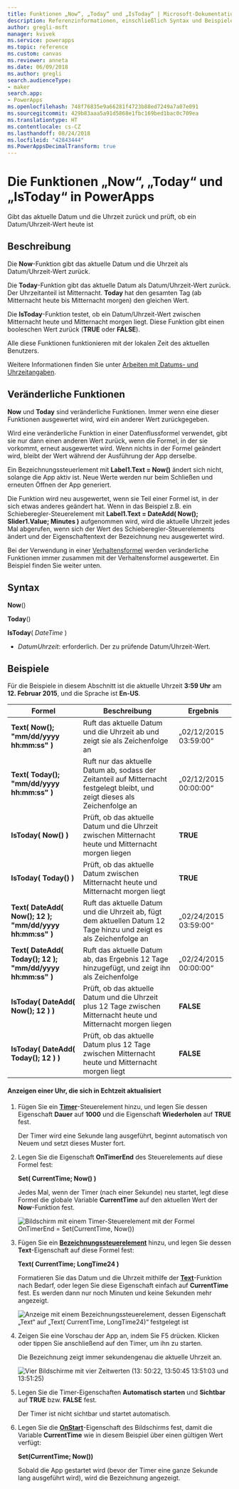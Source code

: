 ```yaml
---
title: Funktionen „Now“, „Today“ und „IsToday“ | Microsoft-Dokumentation
description: Referenzinformationen, einschließlich Syntax und Beispielen, für die Funktionen „Now“, „Today“ und „IsToday“ in PowerApps
author: gregli-msft
manager: kvivek
ms.service: powerapps
ms.topic: reference
ms.custom: canvas
ms.reviewer: anneta
ms.date: 06/09/2018
ms.author: gregli
search.audienceType:
- maker
search.app:
- PowerApps
ms.openlocfilehash: 748f76835e9a66281f4723b88ed7249a7a07e091
ms.sourcegitcommit: 429b83aaa5a91d5868e1fbc169bed1bac0c709ea
ms.translationtype: HT
ms.contentlocale: cs-CZ
ms.lasthandoff: 08/24/2018
ms.locfileid: "42843444"
ms.PowerAppsDecimalTransform: true
---
```

# <a name="now-today-and-istoday-functions-in-powerapps"></a>Die Funktionen „Now“, „Today“ und „IsToday“ in PowerApps
Gibt das aktuelle Datum und die Uhrzeit zurück und prüft, ob ein Datum/Uhrzeit-Wert heute ist

## <a name="description"></a>Beschreibung
Die **Now**-Funktion gibt das aktuelle Datum und die Uhrzeit als Datum/Uhrzeit-Wert zurück.

Die **Today**-Funktion gibt das aktuelle Datum als Datum/Uhrzeit-Wert zurück. Der Uhrzeitanteil ist Mitternacht. **Today** hat den gesamten Tag (ab Mitternacht heute bis Mitternacht morgen) den gleichen Wert.

Die **IsToday**-Funktion testet, ob ein Datum/Uhrzeit-Wert zwischen Mitternacht heute und Mitternacht morgen liegt. Diese Funktion gibt einen booleschen Wert zurück (**TRUE** oder **FALSE**).

Alle diese Funktionen funktionieren mit der lokalen Zeit des aktuellen Benutzers.

Weitere Informationen finden Sie unter [Arbeiten mit Datums- und Uhrzeitangaben](../show-text-dates-times.md).

## <a name="volatile-functions"></a>Veränderliche Funktionen
**Now** und **Today** sind veränderliche Funktionen.  Immer wenn eine dieser Funktionen ausgewertet wird, wird ein anderer Wert zurückgegeben.  

Wird eine veränderliche Funktion in einer Datenflussformel verwendet, gibt sie nur dann einen anderen Wert zurück, wenn die Formel, in der sie vorkommt, erneut ausgewertet wird.  Wenn nichts in der Formel geändert wird, bleibt der Wert während der Ausführung der App derselbe.

Ein Bezeichnungssteuerlement mit **Label1.Text = Now()** ändert sich nicht, solange die App aktiv ist.  Neue Werte werden nur beim Schließen und erneuten Öffnen der App generiert.

Die Funktion wird neu ausgewertet, wenn sie Teil einer Formel ist, in der sich etwas anderes geändert hat.  Wenn in das Beispiel z.B. ein Schieberegler-Steuerelement mit **Label1.Text = DateAdd( Now(); Slider1.Value; Minutes )** aufgenommen wird, wird die aktuelle Uhrzeit jedes Mal abgerufen, wenn sich der Wert des Schieberegler-Steuerelements ändert und der Eigenschaftentext der Bezeichnung neu ausgewertet wird.

Bei der Verwendung in einer [Verhaltensformel](../working-with-formulas-in-depth.md) werden veränderliche Funktionen immer zusammen mit der Verhaltensformel ausgewertet.  Ein Beispiel finden Sie weiter unten.

## <a name="syntax"></a>Syntax
**Now**()

**Today**()

**IsToday**( *DateTime* )

* *DatumUhrzeit*: erforderlich.  Der zu prüfende Datum/Uhrzeit-Wert.

## <a name="examples"></a>Beispiele
Für die Beispiele in diesem Abschnitt ist die aktuelle Uhrzeit **3:59 Uhr** am **12. Februar 2015**, und die Sprache ist **En-US**.

| Formel | Beschreibung | Ergebnis |
| --- | --- | --- |
| **Text( Now(); "mm/dd/yyyy hh:mm:ss" )** |Ruft das aktuelle Datum und die Uhrzeit ab und zeigt sie als Zeichenfolge an |„02/12/2015 03:59:00“ |
| **Text( Today(); "mm/dd/yyyy hh:mm:ss" )** |Ruft nur das aktuelle Datum ab, sodass der Zeitanteil auf Mitternacht festgelegt bleibt, und zeigt dieses als Zeichenfolge an |„02/12/2015 00:00:00“ |
| **IsToday( Now() )** |Prüft, ob das aktuelle Datum und die Uhrzeit zwischen Mitternacht heute und Mitternacht morgen liegen |**TRUE** |
| **IsToday( Today() )** |Prüft, ob das aktuelle Datum zwischen Mitternacht heute und Mitternacht morgen liegt |**TRUE** |
| **Text( DateAdd( Now(); 12 ); "mm/dd/yyyy hh:mm:ss" )** |Ruft das aktuelle Datum und die Uhrzeit ab, fügt dem aktuellen Datum 12 Tage hinzu und zeigt es als Zeichenfolge an |„02/24/2015 03:59:00“ |
| **Text( DateAdd( Today(); 12 ); "mm/dd/yyyy hh:mm:ss" )** |Ruft das aktuelle Datum ab, das Ergebnis 12 Tage hinzugefügt, und zeigt ihn als Zeichenfolge |„02/24/2015 00:00:00“ |
| **IsToday( DateAdd( Now(); 12 ) )** |Prüft, ob das aktuelle Datum und die Uhrzeit plus 12 Tage zwischen Mitternacht heute und Mitternacht morgen liegen |**FALSE** |
| **IsToday( DateAdd( Today(); 12 ) )** |Prüft, ob das aktuelle Datum plus 12 Tage zwischen Mitternacht heute und Mitternacht morgen liegt |**FALSE** |

#### <a name="display-a-clock-that-updates-in-real-time"></a>Anzeigen einer Uhr, die sich in Echtzeit aktualisiert

1. Fügen Sie ein **[Timer](../controls/control-timer.md)**-Steuerelement hinzu, und legen Sie dessen Eigenschaft **Dauer** auf **1000** und die Eigenschaft **Wiederholen** auf **TRUE** fest.

    Der Timer wird eine Sekunde lang ausgeführt, beginnt automatisch von Neuem und setzt dieses Muster fort. 

1. Legen Sie die Eigenschaft **OnTimerEnd** des Steuerelements auf diese Formel fest:

    **Set( CurrentTime; Now() )**

    Jedes Mal, wenn der Timer (nach einer Sekunde) neu startet, legt diese Formel die globale Variable **CurrentTime** auf den aktuellen Wert der **Now**-Funktion fest.

    ![Bildschirm mit einem Timer-Steuerelement mit der Formel OnTimerEnd = Set(CurrentTime, Now())](media/function-now-today-istoday/now-set-currenttime.png)

1. Fügen Sie ein **[Bezeichnungssteuerelement](../controls/control-text-box.md)** hinzu, und legen Sie dessen **Text**-Eigenschaft auf diese Formel fest:

    **Text( CurrentTime; LongTime24 )**

    Formatieren Sie das Datum und die Uhrzeit mithilfe der **[Text](function-text.md)**-Funktion nach Bedarf, oder legen Sie diese Eigenschaft einfach auf **CurrentTime** fest. Es werden dann nur noch Minuten und keine Sekunden mehr angezeigt.

    ![Anzeige mit einem Bezeichnungssteuerelement, dessen Eigenschaft „Text“ auf „Text( CurrentTime, LongTime24)“ festgelegt ist](media/function-now-today-istoday/now-use-currenttime.png)

1. Zeigen Sie eine Vorschau der App an, indem Sie F5 drücken. Klicken oder tippen Sie anschließend auf den Timer, um ihn zu starten.

    Die Bezeichnung zeigt immer sekundengenau die aktuelle Uhrzeit an.

    ![Vier Bildschirme mit vier Zeitwerten (13: 50:22, 13:50:45 13:51:03 und 13:51:25)](media/function-now-today-istoday/now-four-times.png)

1. Legen Sie die Timer-Eigenschaften **Automatisch starten** und **Sichtbar** auf **TRUE** bzw. **FALSE** fest.

    Der Timer ist nicht sichtbar und startet automatisch.

1. Legen Sie die **[OnStart](../controls/control-screen.md)**-Eigenschaft des Bildschirms fest, damit die Variable **CurrentTime** wie in diesem Beispiel über einen gültigen Wert verfügt:

    **Set(CurrentTime; Now())**

    Sobald die App gestartet wird (bevor der Timer eine ganze Sekunde lang ausgeführt wird), wird die Bezeichnung angezeigt.
